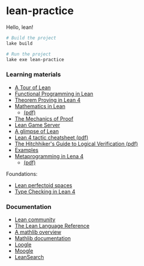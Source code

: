 lean-practice
========
Hello, lean!

```bash
# Build the project
lake build

# Run the project
lake exe lean-practice
```

### Learning materials
- [A Tour of Lean](https://lean-lang.org/documentation/tour/)
- [Functional Programming in Lean](https://lean-lang.org/functional_programming_in_lean/)
- [Theorem Proving in Lean 4](https://lean-lang.org/theorem_proving_in_lean4/)
- [Mathematics in Lean](https://leanprover-community.github.io/mathematics_in_lean/)
  - [(pdf)](https://leanprover-community.github.io/mathematics_in_lean/mathematics_in_lean.pdf)
- [The Mechanics of Proof](https://hrmacbeth.github.io/math2001/)
- [Lean Game Server](https://adam.math.hhu.de/)
- [A glimpse of Lean](https://github.com/PatrickMassot/GlimpseOfLean)
- [Lean 4 tactic cheatsheet (pdf)](https://leanprover-community.github.io/papers/lean-tactics.pdf)
- [The Hitchhiker's Guide to Logical Verification (pdf)](https://rawcdn.githack.com/blanchette/logical_verification_2023/0b9ca22d/hitchhikers_guide_tablet.pdf)
- [Examples](https://lean-lang.org/documentation/#:~:text=functions%20and%20types.-,Examples,-Palindromes)
- [Metaprogramming in Lena 4](https://leanprover-community.github.io/lean4-metaprogramming-book/)
  - [(pdf)](https://github.com/leanprover-community/lean4-metaprogramming-book/releases/download/latest/Metaprogramming.in.Lean.4.pdf)

Foundations:

- [Lean perfectoid spaces](https://leanprover-community.github.io/lean-perfectoid-spaces/type_theory.html)
- [Type Checking in Lean 4](https://ammkrn.github.io/type_checking_in_lean4/)

### Documentation
- [Lean community](https://leanprover-community.github.io/)
- [The Lean Language Reference](https://lean-lang.org/doc/reference/latest/)
- [A mathlib overview](https://leanprover-community.github.io/mathlib-overview.html)
- [Mathlib documentation](https://leanprover-community.github.io/mathlib4_docs/)
- [Loogle](https://loogle.lean-lang.org/)
- [Moogle](https://www.moogle.ai/)
- [LeanSearch](https://leansearch.net/)
